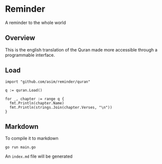 # Reminder

A reminder to the whole world

## Overview

This is the english translation of the Quran made more accessible through a programmable interface. 

## Load

```
import "github.com/asim/reminder/quran"

q := quran.Load()

for _, chapter := range q {
  fmt.Println(chapter.Name)
  fmt.Println(strings.Join(chapter.Verses, "\n"))
}
```

## Markdown

To compile it to markdown

```
go run main.go
```

An `index.md` file will be generated
